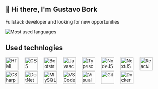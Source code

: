 ## 👋 Hi there, I'm Gustavo Bork
Fullstack developer and looking for new opportunities

![Most used languages](https://github-readme-stats.vercel.app/api/top-langs/?username=gustavo-bork&layout=compact&theme=tokyonight)

## Used technlogies
<div style="display: inline-block">
  
  <!-- HTML, CSS and JS related -->
  <img alt="HTML" width="40" src="https://seeklogo.com/images/H/html5-without-wordmark-color-logo-14D252D878-seeklogo.com.png"/>
  &nbsp &nbsp
  <img alt="CSS" width="40" src="https://seeklogo.com/images/C/css-3-logo-023C1A7171-seeklogo.com.png"/>
  &nbsp &nbsp
  <img alt="Bootstrap" width="40" src="https://seeklogo.com/images/B/bootstrap-logo-3C30FB2A16-seeklogo.com.png"/>
  &nbsp &nbsp
  
  <img alt="Javascript" width="40" src="https://seeklogo.com/images/J/javascript-js-logo-2949701702-seeklogo.com.png"/>
  &nbsp &nbsp
  <img alt="Typescript" width="40" src="https://seeklogo.com/images/T/typescript-logo-B29A3F462D-seeklogo.com.png"/>
  &nbsp &nbsp
  <img alt="NodeJS" width="40" src="https://seeklogo.com/images/N/nodejs-logo-D26404F360-seeklogo.com.png"/>
  &nbsp &nbsp
  <img alt="NextJS" width="40" src="https://seeklogo.com/images/N/next-js-logo-8FCFF51DD2-seeklogo.com.png"/>
  &nbsp &nbsp
  <img alt="ReactJS" width="40" src="https://seeklogo.com/images/R/react-logo-7B3CE81517-seeklogo.com.png"/>
  &nbsp &nbsp
  
  <!--- C# and related --->
  <img alt="CSharp" width="40" src="https://seeklogo.com/images/C/c-sharp-c-logo-02F17714BA-seeklogo.com.png"/>
  &nbsp &nbsp
  <img alt="DotNet" width="40" src="https://seeklogo.com/images/M/microsoft-net-framework-logo-B9BA1A3DA1-seeklogo.com.png"/>
  &nbsp &nbsp
  
  <img alt="MySQL" width="40" src="https://seeklogo.com/images/M/mysql-logo-B4943FE6DD-seeklogo.com.png"/>
  &nbsp &nbsp
  
  <img alt="VSCode" width="40" src="https://seeklogo.com/images/V/visual-studio-code-logo-284BC24C39-seeklogo.com.png"/>
  &nbsp &nbsp
  <img alt="Visual Studio" width="40" src="https://seeklogo.com/images/M/microsoft-visual-studio-logo-9E65CA55F8-seeklogo.com.png"/>
  &nbsp &nbsp
  
  <img alt="Git" width="40" src="https://seeklogo.com/images/G/git-logo-CD8D6F1C09-seeklogo.com.png"/>
  &nbsp &nbsp
  
  <img alt="Docker" width="40" src="https://seeklogo.com/images/D/docker-logo-CF97D0124B-seeklogo.com.png"/>
</div>
